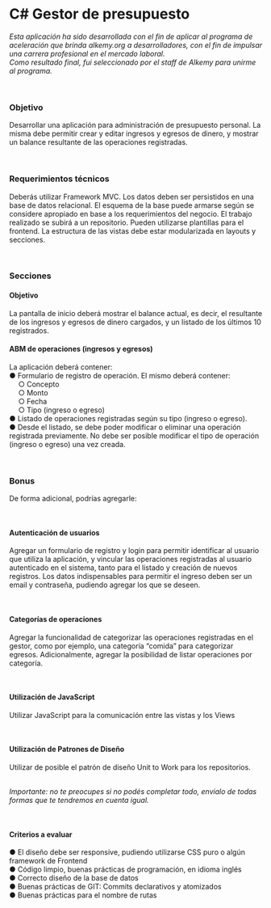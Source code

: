 <h1>C#
Gestor de presupuesto</h1>

<i> Esta aplicación ha sido desarrollada con el fin de aplicar al programa de aceleración que
brinda alkemy.org a desarrolladores, con el fin de impulsar una carrera profesional en el
mercado laboral. 
<br>Como resultado final, fui seleccionado por el staff de Alkemy para unirme al programa.</i>

<br><h3>Objetivo</h3>
Desarrollar una aplicación para administración de presupuesto personal. La misma debe
permitir crear y editar ingresos y egresos de dinero, y mostrar un balance resultante de las
operaciones registradas.

<br><h3>Requerimientos técnicos</h3>
Deberás utilizar Framework MVC. Los datos deben ser persistidos en una base de datos
relacional. El esquema de la base puede armarse según se considere apropiado en base a
los requerimientos del negocio. El trabajo realizado se subirá a un repositorio.
Pueden utilizarse plantillas para el frontend. La estructura de las vistas debe estar
modularizada en layouts y secciones.

<br><h3>Secciones</h3>
<h4>Objetivo</h4>
La pantalla de inicio deberá mostrar el balance actual, es decir, el resultante de los ingresos y
egresos de dinero cargados, y un listado de los últimos 10 registrados.

<h4>ABM de operaciones (ingresos y egresos)</h4>
La aplicación deberá contener:
<br>● Formulario de registro de operación. El mismo deberá contener:
<br>&#8195;    ○ Concepto
<br>&#8195;    ○ Monto
<br>&#8195;    ○ Fecha
<br>&#8195;    ○ Tipo (ingreso o egreso)
<br>● Listado de operaciones registradas según su tipo (ingreso o egreso).
<br>● Desde el listado, se debe poder modificar o eliminar una operación registrada
  previamente. No debe ser posible modificar el tipo de operación (ingreso o egreso)
  una vez creada.

<br><h3>Bonus</h3>
De forma adicional, podrías agregarle:

<br><h4>Autenticación de usuarios</h4>
Agregar un formulario de registro y login para permitir identificar al usuario que utiliza la
aplicación, y vincular las operaciones registradas al usuario autenticado en el sistema, tanto
para el listado y creación de nuevos registros. Los datos indispensables para permitir el
ingreso deben ser un email y contraseña, pudiendo agregar los que se deseen.

<br><h4>Categorías de operaciones</h4>
Agregar la funcionalidad de categorizar las operaciones registradas en el gestor, como por
ejemplo, una categoría “comida” para categorizar egresos. Adicionalmente, agregar la
posibilidad de listar operaciones por categoría.

<br><h4>Utilización de JavaScript</h4>
Utilizar JavaScript para la comunicación entre las vistas y los Views

<br><h4>Utilización de Patrones de Diseño</h4>
Utilizar de posible el patrón de diseño Unit to Work para los repositorios.

<br><i>Importante: no te preocupes si no podés completar todo, envialo de todas formas que te
tendremos en cuenta igual.</i>

<br><h4>Criterios a evaluar</h4>
  ● El diseño debe ser responsive, pudiendo utilizarse CSS puro o algún framework de Frontend
<br>  ● Código limpio, buenas prácticas de programación, en idioma inglés
<br>  ● Correcto diseño de la base de datos
<br>  ● Buenas prácticas de GIT: Commits declarativos y atomizados
<br>  ● Buenas prácticas para el nombre de rutas
